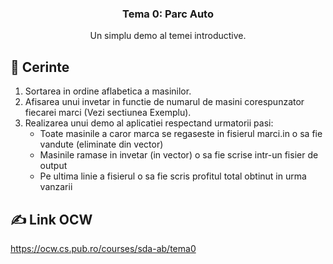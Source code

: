 <h3 align="center">Tema 0: Parc Auto</h3>
<p align="center"> 
      Un simplu demo al temei introductive.
    <br> 
</p>

## 🧐 Cerinte
1. Sortarea in ordine aflabetica a masinilor.
2. Afisarea unui invetar in functie de numarul de masini corespunzator fiecarei marci (Vezi sectiunea Exemplu).
3. Realizarea unui demo al aplicatiei respectand urmatorii pasi:
    - Toate masinile a caror marca se regaseste in fisierul marci.in o sa fie vandute (eliminate din vector)
    - Masinile ramase in invetar (in vector) o sa fie scrise intr-un fisier de output
    - Pe ultima linie a fisierul o sa fie scris profitul total obtinut in urma vanzarii

## ✍️ Link OCW
https://ocw.cs.pub.ro/courses/sda-ab/tema0